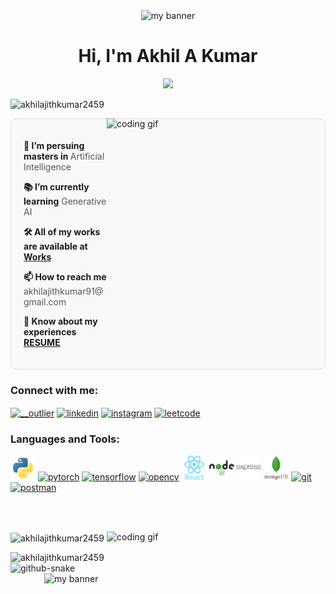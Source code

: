 <div style="text-align: center;">
  <img width="1000" height="200" src="https://i.pinimg.com/originals/4e/9e/1f/4e9e1f5a41b738e3066d135da871a46c.gif" alt="my banner">
</div>




<h1 align="center">Hi, I'm Akhil A Kumar</h1>
<p align="center">
  <a href="https://github.com/akhilajithkumar2459">
    <img src="https://readme-typing-svg.demolab.com/?lines=Machine+Learning+Enthusiast;Aspiring+Data+Scientist;+Deep+Learning+Explorer;Building+AI-Powered+Applications&center=true&width=500&height=50&pause=1000&color=F75000&vCenter=true&size=22">
  </a>
</p>


<p align="left"> <img src="https://komarev.com/ghpvc/?username=akhilajithkumar2459&label=Profile%20views&color=0e75b6&style=flat" alt="akhilajithkumar2459" /> </p>

<img width="350" height="350" align="right" src="https://media.tenor.com/GfSX-u7VGM4AAAAM/coding.gif" alt="coding gif">

<div style="background-color: #f9f9f9; border-radius: 10px; padding: 20px; border: 1px solid #ddd;">
  <p><strong>🚀 I’m persuing masters in </strong> <span style="color: #555;">Artificial Intelligence</span></p>
  <p><strong>📚 I’m currently learning</strong> <span style="color: #555;">Generative AI</span></p>
  <p><strong>🛠 All of my works are available at</strong> <a href="https://github.com/akhilajithkumar2459?tab=repositories" target="_blank"><strong>Works</strong></a></p>
  <p><strong>📫 How to reach me</strong> <span style="color: #555;">akhilajithkumar91@gmail.com</span></p>
  <p><strong>📄 Know about my experiences</strong> <a href="https://drive.google.com/file/d/1maRM3KZTtAX7C-nbef9UOpMoPIb0HPM3/view?usp=drive_link" target="_blank"><strong>RESUME</strong></a></p>
</div>

<h3 align="left">Connect with me:</h3>
<p align="left">
  <a href="https://x.com/AKHILAKUMA78437" target="blank"><img align="center" src="https://raw.githubusercontent.com/rahuldkjain/github-profile-readme-generator/master/src/images/icons/Social/twitter.svg" alt="__outlier" height="30" width="40" /></a>
  <a href="https://www.linkedin.com/in/akhil-a-kumar-357042258/" target="blank"><img align="center" src="https://raw.githubusercontent.com/rahuldkjain/github-profile-readme-generator/master/src/images/icons/Social/linked-in-alt.svg" alt="linkedin" height="30" width="40" /></a>
  <a href="https://www.instagram.com/_akhilajithkumar/" target="blank"><img align="center" src="https://raw.githubusercontent.com/rahuldkjain/github-profile-readme-generator/master/src/images/icons/Social/instagram.svg" alt="instagram" height="30" width="40" /></a>
  <a href="https://leetcode.com/u/Akhilajithkumar2459/" target="blank"><img align="center" src="https://raw.githubusercontent.com/rahuldkjain/github-profile-readme-generator/master/src/images/icons/Social/leet-code.svg" alt="leetcode" height="30" width="40" /></a>
</p>

<h3 align="left">Languages and Tools:</h3>

<a href="https://www.python.org"><img src="https://raw.githubusercontent.com/devicons/devicon/master/icons/python/python-original.svg" alt="python" width="40" height="40"/></a>
<a href="https://pytorch.org"><img src="https://www.vectorlogo.zone/logos/pytorch/pytorch-icon.svg" alt="pytorch" width="40" height="40"/></a>
<a href="https://www.tensorflow.org"><img src="https://www.vectorlogo.zone/logos/tensorflow/tensorflow-icon.svg" alt="tensorflow" width="40" height="40"/></a>
<a href="https://opencv.org/"><img src="https://www.vectorlogo.zone/logos/opencv/opencv-icon.svg" alt="opencv" width="40" height="40"/></a>
<a href="https://reactjs.org/"><img src="https://raw.githubusercontent.com/devicons/devicon/master/icons/react/react-original-wordmark.svg" alt="react" width="40" height="40"/></a>
<a href="https://nodejs.org/"><img src="https://raw.githubusercontent.com/devicons/devicon/master/icons/nodejs/nodejs-original-wordmark.svg" alt="nodejs" width="40" height="40"/></a>
<a href="https://expressjs.com"><img src="https://raw.githubusercontent.com/devicons/devicon/master/icons/express/express-original-wordmark.svg" alt="express" width="40" height="40"/></a>
<a href="https://www.mongodb.com/"><img src="https://raw.githubusercontent.com/devicons/devicon/master/icons/mongodb/mongodb-original-wordmark.svg" alt="mongodb" width="40" height="40"/></a>
<a href="https://git-scm.com/"><img src="https://www.vectorlogo.zone/logos/git-scm/git-scm-icon.svg" alt="git" width="40" height="40"/></a>
<a href="https://www.postman.com/"><img src="https://www.vectorlogo.zone/logos/getpostman/getpostman-icon.svg" alt="postman" width="40" height="40"/></a>


<br><br>

<img width="350" height="200" align="right" src="/gifs/codesleep.gif" alt="coding gif">

<div>
  <p><img align="center" src="https://github-readme-streak-stats.herokuapp.com/?user=akhilajithkumar2459&" alt="akhilajithkumar2459" /></p>
  <p><img align="left" src="https://github-readme-stats.vercel.app/api/top-langs?username=akhilajithkumar2459&show_icons=true&locale=en&layout=compact" alt="akhilajithkumar2459" /></p>
</div>

<div>
  <picture>
    <source media="(prefers-color-scheme: dark)" srcset="https://raw.githubusercontent.com/tobiasmeyhoefer/tobiasmeyhoefer/output/github-snake-dark.svg" />
    <source media="(prefers-color-scheme: light)" srcset="https://raw.githubusercontent.com/tobiasmeyhoefer/tobiasmeyhoefer/output/github-snake.svg" />
    <img alt="github-snake" src="https://raw.githubusercontent.com/tobiasmeyhoefer/tobiasmeyhoefer/output/github-snake.svg" />
    <img width="100" height="150" align="right" src="/gifs/sleepless fox coding.gif" alt="my banner"/>
  </picture>
</div>

